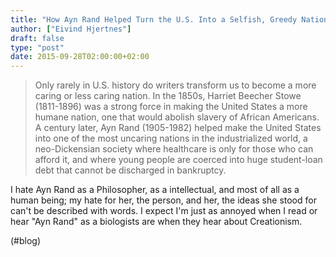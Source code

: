 ```yaml
---
title: "How Ayn Rand Helped Turn the U.S. Into a Selfish, Greedy Nation | Alternet"
author: ["Eivind Hjertnes"]
draft: false
type: "post"
date: 2015-09-28T02:00:00+02:00
---
```


> Only rarely in U.S. history do writers transform us to become a more
> caring or less caring nation. In the 1850s, Harriet Beecher Stowe
> (1811-1896) was a strong force in making the United States a more
> humane nation, one that would abolish slavery of African Americans. A
> century later, Ayn Rand (1905-1982) helped make the United States into
> one of the most uncaring nations in the industrialized world, a
> neo-Dickensian society where healthcare is only for those who can
> afford it, and where young people are coerced into huge student-loan
> debt that cannot be discharged in bankruptcy.

I hate Ayn Rand as a Philosopher, as a intellectual, and most of all as
a human being; my hate for her, the person, and her, the ideas she stood
for can't be described with words. I expect I'm just as annoyed when I
read or hear "Ayn Rand" as a biologists are when they hear about
Creationism.

(#blog)
